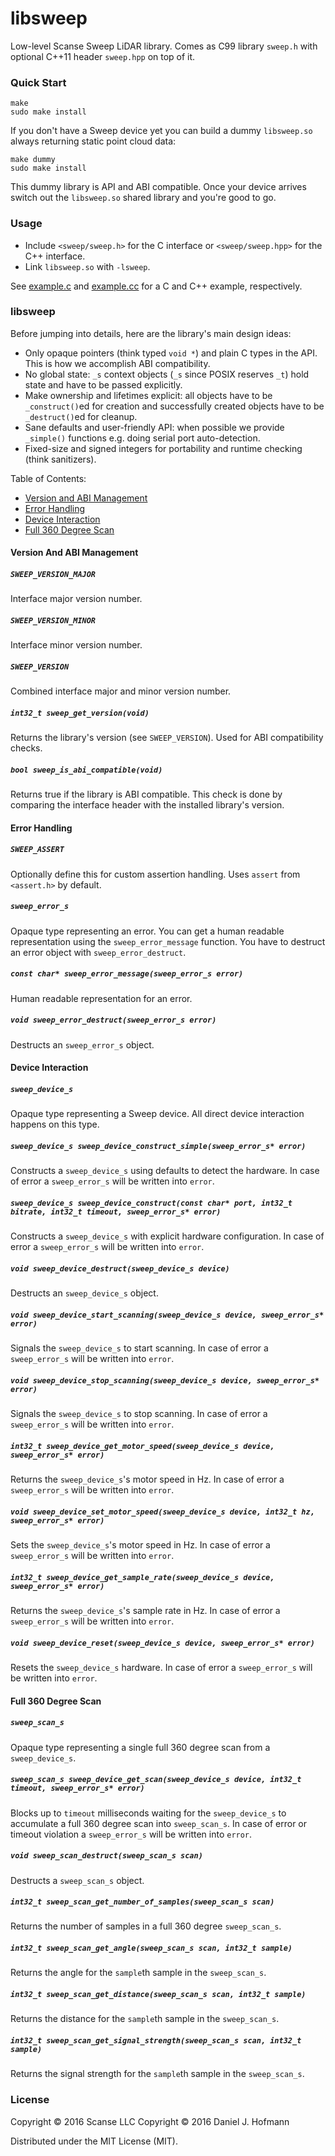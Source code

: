 # libsweep

Low-level Scanse Sweep LiDAR library. Comes as C99 library `sweep.h` with optional C++11 header `sweep.hpp` on top of it.

### Quick Start

    make
    sudo make install

If you don't have a Sweep device yet you can build a dummy `libsweep.so` always returning static point cloud data:

    make dummy
    sudo make install

This dummy library is API and ABI compatible. Once your device arrives switch out the `libsweep.so` shared library and you're good to go.

### Usage

- Include `<sweep/sweep.h>` for the C interface or `<sweep/sweep.hpp>` for the C++ interface.
- Link `libsweep.so` with `-lsweep`.

See [example.c](example.c) and [example.cc](example.cc) for a C and C++ example, respectively.


### libsweep

Before jumping into details, here are the library's main design ideas:

- Only opaque pointers (think typed `void *`) and plain C types in the API. This is how we accomplish ABI compatibility.
- No global state: `_s` context objects (`_s` since POSIX reserves `_t`) hold state and have to be passed explicitly.
- Make ownership and lifetimes explicit: all objects have to be `_construct()`ed for creation and successfully created objects have to be `_destruct()`ed for cleanup.
- Sane defaults and user-friendly API: when possible we provide `_simple()` functions e.g. doing serial port auto-detection.
- Fixed-size and signed integers for portability and runtime checking (think sanitizers).

Table of Contents:
- [Version and ABI Management](#version-and-abi-management)
- [Error Handling](#error-handling)
- [Device Interaction](#device-interaction)
- [Full 360 Degree Scan](#full-360-degree-scan)


#### Version And ABI Management

##### `SWEEP_VERSION_MAJOR`

Interface major version number.

##### `SWEEP_VERSION_MINOR`

Interface minor version number.

##### `SWEEP_VERSION`

Combined interface major and minor version number.

##### `int32_t sweep_get_version(void)`

Returns the library's version (see `SWEEP_VERSION`).
Used for ABI compatibility checks.

##### `bool sweep_is_abi_compatible(void)`

Returns true if the library is ABI compatible.
This check is done by comparing the interface header with the installed library's version.


#### Error Handling

##### `SWEEP_ASSERT`

Optionally define this for custom assertion handling.
Uses `assert` from `<assert.h>` by default.

##### `sweep_error_s`

Opaque type representing an error.
You can get a human readable representation using the `sweep_error_message` function.
You have to destruct an error object with `sweep_error_destruct`.

##### `const char* sweep_error_message(sweep_error_s error)`

Human readable representation for an error.

##### `void sweep_error_destruct(sweep_error_s error)`

Destructs an `sweep_error_s` object.


#### Device Interaction

##### `sweep_device_s`

Opaque type representing a Sweep device.
All direct device interaction happens on this type.

##### `sweep_device_s sweep_device_construct_simple(sweep_error_s* error)`

Constructs a `sweep_device_s` using defaults to detect the hardware.
In case of error a `sweep_error_s` will be written into `error`.

##### `sweep_device_s sweep_device_construct(const char* port, int32_t bitrate, int32_t timeout, sweep_error_s* error)`

Constructs a `sweep_device_s` with explicit hardware configuration.
In case of error a `sweep_error_s` will be written into `error`.

##### `void sweep_device_destruct(sweep_device_s device)`

Destructs an `sweep_device_s` object.

##### `void sweep_device_start_scanning(sweep_device_s device, sweep_error_s* error)`

Signals the `sweep_device_s` to start scanning.
In case of error a `sweep_error_s` will be written into `error`.

##### `void sweep_device_stop_scanning(sweep_device_s device, sweep_error_s* error)`

Signals the `sweep_device_s` to stop scanning.
In case of error a `sweep_error_s` will be written into `error`.

##### `int32_t sweep_device_get_motor_speed(sweep_device_s device, sweep_error_s* error)`

Returns the `sweep_device_s`'s motor speed in Hz.
In case of error a `sweep_error_s` will be written into `error`.

##### `void sweep_device_set_motor_speed(sweep_device_s device, int32_t hz, sweep_error_s* error)`

Sets the `sweep_device_s`'s motor speed in Hz.
In case of error a `sweep_error_s` will be written into `error`.

##### `int32_t sweep_device_get_sample_rate(sweep_device_s device, sweep_error_s* error)`

Returns the `sweep_device_s`'s sample rate in Hz.
In case of error a `sweep_error_s` will be written into `error`.

##### `void sweep_device_reset(sweep_device_s device, sweep_error_s* error)`

Resets the `sweep_device_s` hardware.
In case of error a `sweep_error_s` will be written into `error`.


#### Full 360 Degree Scan

##### `sweep_scan_s`

Opaque type representing a single full 360 degree scan from a `sweep_device_s`.

##### `sweep_scan_s sweep_device_get_scan(sweep_device_s device, int32_t timeout, sweep_error_s* error)`

Blocks up to `timeout` milliseconds waiting for the `sweep_device_s` to accumulate a full 360 degree scan into `sweep_scan_s`.
In case of error or timeout violation a `sweep_error_s` will be written into `error`.

##### `void sweep_scan_destruct(sweep_scan_s scan)`

Destructs a `sweep_scan_s` object.

##### `int32_t sweep_scan_get_number_of_samples(sweep_scan_s scan)`

Returns the number of samples in a full 360 degree `sweep_scan_s`.

##### `int32_t sweep_scan_get_angle(sweep_scan_s scan, int32_t sample)`

Returns the angle for the `sample`th sample in the `sweep_scan_s`.

##### `int32_t sweep_scan_get_distance(sweep_scan_s scan, int32_t sample)`

Returns the distance for the `sample`th sample in the `sweep_scan_s`.

##### `int32_t sweep_scan_get_signal_strength(sweep_scan_s scan, int32_t sample)`

Returns the signal strength for the `sample`th sample in the `sweep_scan_s`.


### License

Copyright © 2016 Scanse LLC
Copyright © 2016 Daniel J. Hofmann

Distributed under the MIT License (MIT).
